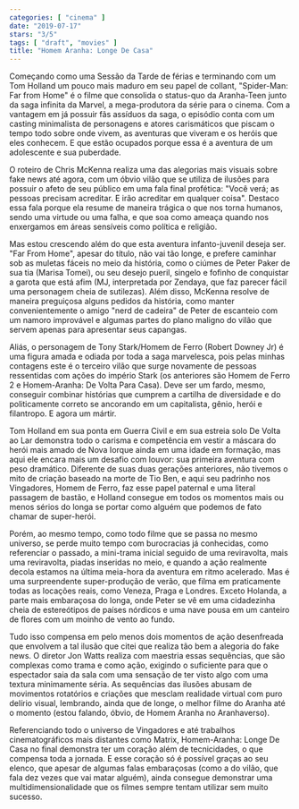 ```yaml
---
categories: [ "cinema" ]
date: "2019-07-17"
stars: "3/5"
tags: [ "draft", "movies" ]
title: "Homem Aranha: Longe De Casa"
---
```

Começando como uma Sessão da Tarde de férias e terminando com um Tom
Holland um pouco mais maduro em seu papel de collant, "Spider-Man: Far
from Home" é o filme que consolida o status-quo da Aranha-Teen junto da
saga infinita da Marvel, a mega-produtora da série para o cinema. Com
a vantagem em já possuir fãs assíduos da saga, o episódio conta com
um casting minimalista de personagens e atores carismáticos que piscam
o tempo todo sobre onde vivem, as aventuras que viveram e os heróis
que eles conhecem. E que estão ocupados porque essa é a aventura de
um adolescente e sua puberdade.

O roteiro de Chris McKenna realiza uma das alegorias mais visuais sobre
fake news até agora, com um óbvio vilão que se utiliza de ilusões
para possuir o afeto de seu público em uma fala final profética: "Você
verá; as pessoas precisam acreditar. E irão acreditar em qualquer
coisa". Destaco essa fala porque ela resume de maneira trágica o que
nos torna humanos, sendo uma virtude ou uma falha, e que soa como ameaça
quando nos enxergamos em áreas sensíveis como política e religião.

Mas estou crescendo além do que esta aventura infanto-juvenil deseja
ser. "Far From Home", apesar do título, não vai tão longe, e prefere
caminhar sob as muletas fáceis no meio da história, como o ciúmes de
Peter Paker de sua tia (Marisa Tomei), ou seu desejo pueril, singelo
e fofinho de conquistar a garota que está afim (MJ, interpretada por
Zendaya, que faz parecer fácil uma personagem cheia de sutilezas). Além
disso, McKenna resolve de maneira preguiçosa alguns pedidos da história,
como manter convenientemente o amigo "nerd de cadeira" de Peter de
escanteio com um namoro improvável e algumas partes do plano maligno
do vilão que servem apenas para apresentar seus capangas.

Aliás, o personagem de Tony Stark/Homem de Ferro (Robert Downey Jr)
é uma figura amada e odiada por toda a saga marvelesca, pois pelas
minhas contagens este é o terceiro vilão que surge novamente de pessoas
ressentidas com ações do império Stark (os anteriores são Homem de
Ferro 2 e Homem-Aranha: De Volta Para Casa). Deve ser um fardo, mesmo,
conseguir combinar histórias que cumprem a cartilha de diversidade e
do politicamente correto se ancorando em um capitalista, gênio, herói
e filantropo. E agora um mártir.

Tom Holland em sua ponta em Guerra Civil e em sua estreia solo De Volta
ao Lar demonstra todo o carisma e competência em vestir a máscara
do herói mais amado de Nova Iorque ainda em uma idade em formação,
mas aqui ele encara mais um desafio com louvor: sua primeira aventura
com peso dramático. Diferente de suas duas gerações anteriores, não
tivemos o mito de criação baseado na morte de Tio Ben, e aqui seu
padrinho nos Vingadores, Homem de Ferro, faz esse papel paternal e uma
literal passagem de bastão, e Holland consegue em todos os momentos
mais ou menos sérios do longa se portar como alguém que podemos de
fato chamar de super-herói.

Porém, ao mesmo tempo, como todo filme que se passa no mesmo universo,
se perde muito tempo com burocracias já conhecidas, como referenciar
o passado, a mini-trama inicial seguido de uma reviravolta, mais uma
reviravolta, piadas inseridas no meio, e quando a ação realmente decola
estamos na última meia-hora da aventura em ritmo acelerado. Mas é
uma surpreendente super-produção de verão, que filma em praticamente
todas as locações reais, como Veneza, Praga e Londres. Exceto Holanda,
a parte mais embaraçosa do longa, onde Peter se vê em uma cidadezinha
cheia de estereótipos de países nórdicos e uma nave pousa em um
canteiro de flores com um moinho de vento ao fundo.

Tudo isso compensa em pelo menos dois momentos de ação desenfreada
que envolvem a tal ilusão que citei que realiza tão bem a alegoria do
fake news. O diretor Jon Watts realiza com maestria essas sequências,
que são complexas como trama e como ação, exigindo o suficiente para
que o espectador saia da sala com uma sensação de ter visto algo com
uma textura minimamente séria. As sequências das ilusões abusam de
movimentos rotatórios e criações que mesclam realidade virtual com puro
delírio visual, lembrando, ainda que de longe, o melhor filme do Aranha
até o momento (estou falando, óbvio, de Homem Aranha no Aranhaverso).

Referenciando todo o universo de Vingadores e até trabalhos
cinematográficos mais distantes como Matrix, Homem-Aranha: Longe De
Casa no final demonstra ter um coração além de tecnicidades, o que
compensa toda a jornada. E esse coração só é possível graças ao
seu elenco, que apesar de algumas falas embaraçosas (como a do vilão,
que fala dez vezes que vai matar alguém), ainda consegue demonstrar
uma multidimensionalidade que os filmes sempre tentam utilizar sem muito
sucesso.
